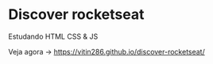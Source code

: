 # Discover rocketseat

Estudando HTML CSS & JS

Veja agora -> https://vitin286.github.io/discover-rocketseat/
